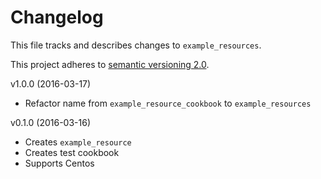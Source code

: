# Changelog

This file tracks and describes changes to `example_resources`.

This project adheres to [semantic versioning 2.0][semver].

v1.0.0 (2016-03-17)

- Refactor name from `example_resource_cookbook` to `example_resources`

v0.1.0 (2016-03-16)

- Creates `example_resource`
- Creates test cookbook
- Supports Centos

[semver]: http://semver.org/
